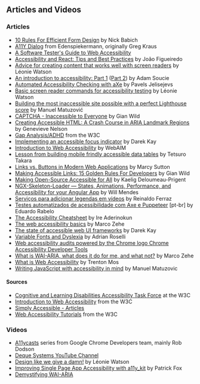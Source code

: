 ## Articles and Videos

### Articles

* [10 Rules For Efficient Form Design](http://babich.biz/10-rules-for-efficient-form-design/) by Nick Babich
* [A11Y Dialog](https://github.com/edenspiekermann/a11y-dialog) from Edenspiekermann, originally Greg Kraus
* [A Software Tester's Guide to Web Accessibility](https://dojo.ministryoftesting.com/lessons/a-software-tester-s-guide-to-web-accessibility)
* [Accessibility and React: Tips and Best Practices](https://www.aditus.io/talks/react-and-accessibility/) by João Figueiredo
* [Advice for creating content that works well with screen readers](https://accessibility.blog.gov.uk/2017/02/08/advice-for-creating-content-that-works-well-with-screen-readers/) by Léonie Watson
* [An introduction to accessibility: Part 1](https://getflywheel.com/layout/an-introduction-to-accessibility-part-1/) ([Part 2](https://getflywheel.com/layout/an-introduction-to-accessibility-part-2/)) by Adam Soucie
* [Automated Accessibility Checking with aXe](https://www.sitepoint.com/automated-accessibility-checking-with-axe/) by Pavels Jelisejevs
* [Basic screen reader commands for accessibility testing](https://www.paciellogroup.com/blog/2015/01/basic-screen-reader-commands-for-accessibility-testing/) by Léonie Watson
* [Building the most inaccessible site possible with a perfect Lighthouse score](https://www.matuzo.at/blog/building-the-most-inaccessible-site-possible-with-a-perfect-lighthouse-score/) by Manuel Matuzović
* [CAPTCHA - Inaccessible to Everyone](http://www.sitepoint.com/captcha-inaccessible-to-everyone/) by Gian Wild
* [Creating Accessible HTML: A Crash Course in ARIA Landmark Regions](https://c2experience.com/blog/2018/03/creating-accessible-html-a-crash-course-in-aria-landmark-regions/) by Genevieve Nelson
* [Gap Analysis/ADHD](https://www.w3.org/WAI/PF/cognitive-a11y-tf/wiki/Gap_Analysis/ADHD) from the W3C
* [Implementing an accessible focus indicator](https://darekkay.com/blog/accessible-focus-indicator/) by Darek Kay
* [Introduction to Web Accessibility](http://webaim.org/intro/) by WebAIM
* [Lesson from building mobile frindly accessible data tables](https://medium.com/shopify-ux/lessons-from-building-mobile-friendly-accessible-data-tables-1e05c6924eaf#.yxri88ccf) by Tetsuro Takara
* [Links vs. Buttons in Modern Web Applications](https://marcysutton.com/links-vs-buttons-in-modern-web-applications/) by Marcy Sutton
* [Making Accessible Links: 15 Golden Rules For Developers](http://www.sitepoint.com/15-rules-making-accessible-links/) by Gian Wild
* [Making Open-Source Accessible for All](https://medium.com/@kaelig/making-open-source-accessible-for-all-8131429913b1) by Kaelig Deloumeau-Prigent
* [NGX-Skeleton-Loader — States, Animations, Performance, and Accessibility for your Angular App](https://medium.com/@willmendesneto/ngx-skeleton-loader-states-animations-performance-and-accessibility-for-your-angular-app-ad0fd86da7a5) by Will Mendes
* [Serviços para adicionar legendas em vídeos](http://reinaldoferraz.com.br/servicos-para-adicionar-legendas-em-videos/) by Reinaldo Ferraz
* [Testes automatizados de acessibilidade com Axe e Puppeteer](https://medium.com/@oieduardorabelo/testes-automatizados-de-acessibilidade-6a164e77e11e) [pt-br] by Eduardo Rabelo
* [The Accessibility Cheatsheet](http://bitsofco.de/the-accessibility-cheatsheet/) by Ire Aderinokun
* [The web accessibility basics](https://www.marcozehe.de/2015/12/14/the-web-accessibility-basics/) by Marco Zehe
* [The state of accessible web UI frameworks](https://darekkay.com/blog/accessible-ui-frameworks/) by Darek Kay
* [Variable Fonts and Dyslexia](http://adrianroselli.com/2018/08/variable-fonts-and-dyslexia.html) by Adrian Roselli
* [Web accessibility audits powered by the Chrome logo Chrome Accessibility Developer Tools](https://addyosmani.com/a11y/)
* [What is WAI-ARIA, what does it do for me, and what not?](https://www.marcozehe.de/2014/03/27/what-is-wai-aria-what-does-it-do-for-me-and-what-not/) by Marco Zehe
* [What is Web Accessibility](http://alistapart.com/article/wiwa) by Trenton Mos
* [Writing JavaScript with accessibility in mind](https://medium.com/@matuzo/writing-javascript-with-accessibility-in-mind-a1f6a5f467b9) by Manuel Matuzovic

#### Sources

* [Cognitive and Learning Disabilities Accessibility Task Force](https://www.w3.org/WAI/PF/cognitive-a11y-tf/wiki/Main_Page) at the W3C
* [Introduction to Web Accessibility](https://www.w3.org/WAI/fundamentals/accessibility-intro/) from the W3C
* [Simply Accessible - Articles](http://simplyaccessible.com/articles/)
* [Web Accessibility Tutorials](https://www.w3.org/WAI/tutorials/) from the W3C

### Videos

* [A11ycasts](https://www.youtube.com/watch?v=HtTyRajRuyY) series from Google Chrome Developers team, mainly Rob Dodson
* [Deque Systems YouTube Channel](https://www.youtube.com/channel/UCvNQ5aJllZ5Oi49jtMKeb0Q)
* [Design like we give a damn!](https://www.vimeo.com/110965713) by Léonie Watson
* [Improving Single Page App Accessibility with a11y_kit](https://www.vimeo.com/117614181) by Patrick Fox
* [Demystifying WAI-ARIA](https://davidmacd.com/blog/wai-aria-accessbility-for-average-web-developers.html)
